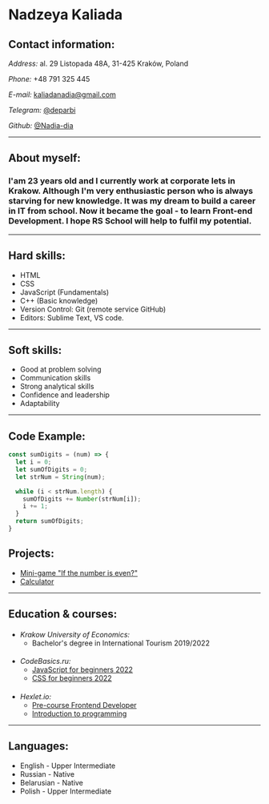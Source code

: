 # **Nadzeya Kaliada**

## **Contact information:**

*Address:* al. 29 Listopada 48A, 31-425 Kraków, Poland

*Phone:* +48 791 325 445

*E-mail:* kaliadanadia@gmail.com

*Telegram:* [@deparbi](https://t.me/deparbi)

*Github:* [@Nadia-dia](https://github.com/Nadia-dia)

*********

## **About myself:**

### I'am 23 years old and I currently work at corporate lets in Krakow. Although I'm very enthusiastic person who is always starving for new knowledge. It was my dream to build a career in IT from school. Now it became the goal - to learn Front-end Development. I hope RS School will help to fulfil my potential.

**********

## **Hard skills:**

* HTML
* CSS
* JavaScript (Fundamentals)
* C++ (Basic knowledge)
* Version Control: Git (remote service GitHub)
* Editors: Sublime Text, VS code.

**********

## **Soft skills:**

* Good at problem solving
* Communication skills
* Strong analytical skills
* Confidence and leadership
* Adaptability

**********

## **Code Example:**

```javascript
const sumDigits = (num) => {
  let i = 0;
  let sumOfDigits = 0;
  let strNum = String(num);

  while (i < strNum.length) {
    sumOfDigits += Number(strNum[i]); 
    i += 1;
  }
  return sumOfDigits;
}
```

## **Projects:**

- [Mini-game "If the number is even?"](https://codepen.io/Nadiadia/pen/bGMQbzJ)
- [Calculator](https://codepen.io/Nadiadia/pen/MWGZpMq)

**********

## **Education & courses:**

#### 
* *Krakow University of Economics:*
  - Bachelor's degree in International Tourism 2019/2022  

#### 
* *CodeBasics.ru:* 
  - [JavaScript for beginners 2022](https://code-basics.com/ru/languages/javascript)
  - [CSS for beginners 2022](https://code-basics.com/ru/languages/css) 

#### 
* *Hexlet.io:* 
  - [Pre-course Frontend Developer](https://pre.hexlet.io/frontend/?utm_source=hexlet&utm_medium=referral&utm_campaign=base-frontend&utm_term=from_section_pre&roistat_visit=7719883&_gl=1*sssnug*_ga*ODI5NjA1NDMuMTY3OTMzOTQ3NA..*_ga_PM3R85EKHN*MTY3OTMzOTQ3My4xLjEuMTY3OTMzOTY0Ny40Ny4wLjA.#after)
  - [Introduction to programming](https://ru.hexlet.io/courses/introduction_to_programming)

**********

## **Languages:**

* English - Upper Intermediate
* Russian - Native
* Belarusian - Native
* Polish - Upper Intermediate